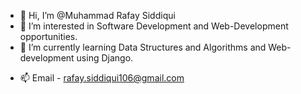 - 👋 Hi, I’m @Muhammad Rafay Siddiqui
- 👀 I’m interested in Software Development and Web-Development opportunities.
- 🌱 I’m currently learning Data Structures and Algorithms and Web-development using Django.
<!-- 💞️ I’m looking to collaborate on ... -->
- 📫 Email - rafay.siddiqui106@gmail.com

<!---
Rafay106/Rafay106 is a ✨ special ✨ repository because its `README.md` (this file) appears on your GitHub profile.
You can click the Preview link to take a look at your changes.
--->
